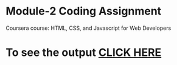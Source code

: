 # Module-2 Coding Assignment

Coursera course: HTML, CSS, and Javascript for Web Developers

# To see the output [CLICK HERE](https://lamthanh912.github.io/cousera-assignment//module2-solution/index.html)

